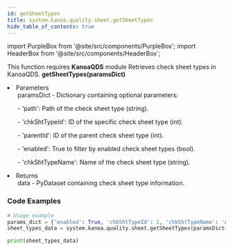 ```yaml
---
id: getSheetTypes
title: system.kanoa.quality.sheet.getSheetTypes
hide_table_of_contents: true
---
```


import PurpleBox from '@site/src/components/PurpleBox';
import HeaderBox from '@site/src/components/HeaderBox';

<PurpleBox>This function requires <b>KanoaQDS</b> module</PurpleBox>
<HeaderBox header="Description">Retrieves check sheet types in KanoaQDS.</HeaderBox>
<HeaderBox header="Syntax">
    <b>getSheetTypes(paramsDict)</b>
    <li> Parameters <br />
        <ul>paramsDict - Dictionary containing optional parameters:</ul>
        <ul>  - 'path': Path of the check sheet type (string).</ul>
        <ul>  - 'chkShtTypeId': ID of the specific check sheet type (int).</ul>
        <ul>  - 'parentId': ID of the parent check sheet type (int).</ul>
        <ul>  - 'enabled': True to filter by enabled check sheet types (bool).</ul>
        <ul>  - 'chkShtTypeName': Name of the check sheet type (string).</ul>
    </li>
    <li> Returns <br />
        <ul>data - PyDataset containing check sheet type information.</ul>
    </li>
</HeaderBox>

### Code Examples
```python
# Usage example
params_dict = {'enabled': True, 'chkShtTypeId': 1, 'chkShtTypeName': 'Approved'}
sheet_types_data = system.kanoa.quality.sheet.getSheetTypes(paramsDict=params_dict)

print(sheet_types_data)
